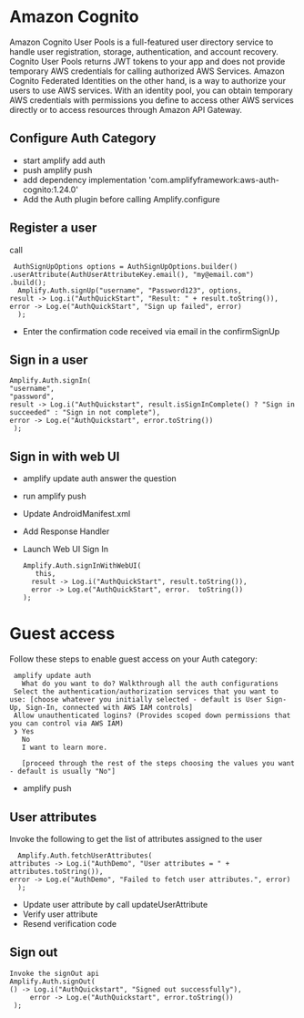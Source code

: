 # Amazon Cognito

Amazon Cognito User Pools is a full-featured user directory service to handle user registration, storage, authentication, and account recovery. Cognito User Pools returns JWT tokens to your app and does not provide temporary AWS credentials for calling authorized AWS Services. Amazon Cognito Federated Identities on the other hand, is a way to authorize your users to use AWS services. With an identity pool, you can obtain temporary AWS credentials with permissions you define to access other AWS services directly or to access resources through Amazon API Gateway.

## Configure Auth Category
- start amplify add auth
- push amplify push
- add dependency implementation 'com.amplifyframework:aws-auth-cognito:1.24.0'
- Add the Auth plugin before calling Amplify.configure


## Register a user
call

     AuthSignUpOptions options = AuthSignUpOptions.builder()
    .userAttribute(AuthUserAttributeKey.email(), "my@email.com")
    .build();
      Amplify.Auth.signUp("username", "Password123", options,
    result -> Log.i("AuthQuickStart", "Result: " + result.toString()),
    error -> Log.e("AuthQuickStart", "Sign up failed", error)
      );

- Enter the confirmation code received via email in the confirmSignUp


## Sign in a user
    Amplify.Auth.signIn(
    "username",
    "password",
    result -> Log.i("AuthQuickstart", result.isSignInComplete() ? "Sign in succeeded" : "Sign in not complete"),
    error -> Log.e("AuthQuickstart", error.toString())
     );



## Sign in with web UI
- amplify update auth answer the question 
- run amplify push
- Update AndroidManifest.xml
- Add Response Handler

- Launch Web UI Sign In

      Amplify.Auth.signInWithWebUI(
         this,
        result -> Log.i("AuthQuickStart", result.toString()),
        error -> Log.e("AuthQuickStart", error.  toString())
      );



# Guest access
Follow these steps to enable guest access on your Auth category:

     amplify update auth
       What do you want to do? Walkthrough all the auth configurations
     Select the authentication/authorization services that you want to use: [choose whatever you initially selected - default is User Sign-Up, Sign-In, connected with AWS IAM controls]
     Allow unauthenticated logins? (Provides scoped down permissions that you can control via AWS IAM)
     ❯ Yes
       No
       I want to learn more.

       [proceed through the rest of the steps choosing the values you want - default is usually "No"]



- amplify push

## User attributes
Invoke the following to get the list of attributes assigned to the user

      Amplify.Auth.fetchUserAttributes(
    attributes -> Log.i("AuthDemo", "User attributes = " + attributes.toString()),
    error -> Log.e("AuthDemo", "Failed to fetch user attributes.", error)
      );
- Update user attribute by call updateUserAttribute
- Verify user attribute
- Resend verification code
## Sign out

    Invoke the signOut api
    Amplify.Auth.signOut(
    () -> Log.i("AuthQuickstart", "Signed out successfully"),
         error -> Log.e("AuthQuickstart", error.toString())
     );